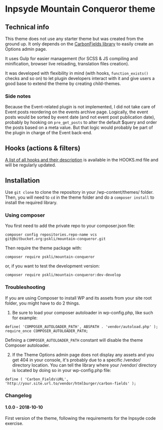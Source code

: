 # Inpsyde Mountain Conqueror theme

## Technical info
This theme does not use any starter theme but was created from the ground up.
It only depends on the [CarbonFields library](https://carbonfields.net) to easily create an Options admin page.

It uses Gulp for easier management (for SCSS & JS compiling and minification, browser live reloading, translation files creation).

It was developed with flexibility in mind (with hooks, `function_exists()` checks and so on) to let plugin developers interact with it and give users a good base to extend the theme by creating child-themes.

### Side notes
Because the Event-related plugin is not implemented, I did not take care of Event posts reordering on the events archive page.
Logically, the event posts would be sorted by event date (and not event post publication date), probably by hooking on `pre_get_posts` to alter the default $query and order the posts based on a meta value. 
But that logic would probably be part of the plugin in charge of the Event back-end.

## Hooks (actions & filters)
[A list of all hooks and their description](HOOKS.md) is available in the HOOKS.md file and will be regularly updated.

## Installation
Use `git clone` to clone the repository in your /wp-content/themes/ folder.
Then, you will need to `cd` in the theme folder and do a `composer install` to install the required library.

### Using composer
You first need to add the private repo to your composer.json file:
```
composer config repositories.repo-name vcs git@bitbucket.org:pskli/mountain-conqueror.git
```

Then require the theme package with:
```
composer require pskli/mountain-conqueror
```
or, if you want to test the development version:
```
composer require pskli/mountain-conqueror:dev-develop
```

### Troubleshooting
If you are using Composer to install WP and its assets from your site root folder, you might have to do 2 things.

1. Be sure to load your composer autoloader in wp-config.php, like such for example:
```
define( 'COMPOSER_AUTOLOADER_PATH', ABSPATH . 'vendor/autoload.php' );
require_once COMPOSER_AUTOLOADER_PATH;
```
Defining a `COMPOSER_AUTOLOADER_PATH` constant will disable the theme Composer autoloader.

2. If the Theme Options admin page does not display any assets and you get 404 in your console, it's probably due to a specific /vendor/ directory location. You can tell the library where your /vendor/ directory is located by doing so in your wp-config.php file:
```
define ( 'Carbon_Fields\URL', 'http://your.site.url.to/vendor/htmlburger/carbon-fields' );
```

### Changelog
#### 1.0.0 - 2018-10-10
First version of the theme, following the requirements for the Inpsyde code exercise.